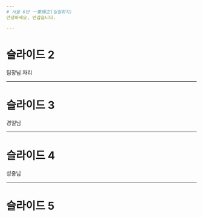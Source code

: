 ```yaml
---
# 서울 6반 一筆揮之(일필휘지)
안녕하세요, 반갑습니다.

---
```

# 슬라이드 2
팀장님 자리

---
# 슬라이드 3
경일님

---
# 슬라이드 4
성중님

---
# 슬라이드 5

